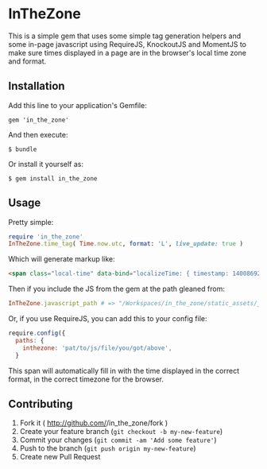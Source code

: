# InTheZone

This is a simple gem that uses some simple tag generation helpers and some in-page javascript using RequireJS, KnockoutJS and MomentJS to make sure times displayed in a page are in the browser's local time zone and format.

## Installation

Add this line to your application's Gemfile:

    gem 'in_the_zone'

And then execute:

    $ bundle

Or install it yourself as:

    $ gem install in_the_zone

## Usage

Pretty simple:

```ruby
require 'in_the_zone'
InTheZone.time_tag( Time.now.utc, format: 'L', live_update: true )
```

Which will generate markup like:

```html
<span class="local-time" data-bind="localizeTime: { timestamp: 1400869278, format: 'L', live_update: true }"></span>
```

Then if you include the JS from the gem at the path gleaned from:

```ruby
InTheZone.javascript_path # => "/Workspaces/in_the_zone/static_assets/javascripts/inthezone.js"
```

Or, if you use RequireJS, you can add this to your config file:

```javascript
require.config({
  paths: {
    inthezone: 'pat/to/js/file/you/got/above',
  }
```

This span will automatically fill in with the time displayed in the correct format, in the correct timezone for the browser.

## Contributing

1. Fork it ( http://github.com/<my-github-username>/in_the_zone/fork )
2. Create your feature branch (`git checkout -b my-new-feature`)
3. Commit your changes (`git commit -am 'Add some feature'`)
4. Push to the branch (`git push origin my-new-feature`)
5. Create new Pull Request
